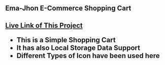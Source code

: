 <h2>Ema-Jhon E-Commerce Shopping Cart<h2>

<a href="https://ema-jhon-react-itzrizvi.netlify.app/" target="_blank">Live Link of This Project</a>
 
<ul>
  <li>This is a Simple Shopping Cart</li>
  <li>It has also Local Storage Data Support</li>
  <li>Different Types of Icon have been used here</li>
</ul>
